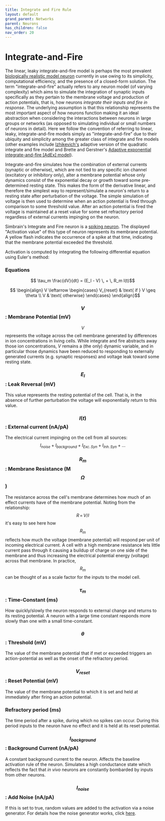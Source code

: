 ```yaml
---
title: Integrate and Fire Rule
layout: default
grand_parent: Networks
parent: Neurons
has_children: false
nav_order: 20
---
```


# Integrate-and-Fire

The linear, leaky integrate-and-fire model is perhaps the most prevalent [biologically realistic model neuron](https://en.wikipedia.org/wiki/Biological_neuron_model) currently in use owing to its simplicity, computational efficiency, and the presence of a closed-form solution. The term "integrate-and-fire" actually refers to any neuron model (of varying complexity) which aims to simulate the integration of synaptic inputs specifically as they pertain to the membrane voltage and production of action potentials, that is, how neurons *integrate their inputs and fire in response*. The underlying assumption is that this relationship represents the most important aspect of how neurons function making it an ideal abstraction when considering the interactions between neurons in large groups or networks (as opposed to simulating individual or small numbers of neurons in detail). Here we follow the convention of referring to linear, leaky, integrate-and-fire models simply as "integrate-and-fire" due to their ubiquity and simplicity among the greater class of integrate and fire models (other examples include [Izhikevich's](./Izhikevich.html) adaptive version of the quadratic integrate and fire model and Brette and Gerstner's [Adaptive exponential integrate-and-fire [AdEx] model](./AdExIntegrateandFire.html)).

Integrate-and-fire simulates how the combination of external currents (synaptic or otherwise), which are not tied to any specific ion channel (excitatory or inhibitory only), alter a membrane potential whose only dynamics consist of the exponential decay or growth toward some pre-determined resting state. This makes the form of the derivative linear, and therefore the simplest way to represent/simulate a neuron's return to a resting state after perturbation of the voltage. The simple simulation of voltage is then used to determine when an action potential is fired through comparison to some threshold value. After an action potential is fired the voltage is maintained at a reset value for some set refractory period regardless of external currents impinging on the neuron.

Simbrain's Integrate and Fire neuron is a [spiking neuron](../spikingnetworks.html). The displayed "Activation value" of this type of neuron represents its membrane potential. A yellow flash indicates the occurrence of a spike at that time, indicating that the membrane potential exceeded the threshold.

Activation is computed by integrating the following differential equation using Euler's method:

### Equations

$$ \tau_m \frac{dV}{dt} = (E_l - V) \, + \, R_m I(t)$$ 

$$ \begin{align} V \leftarrow \begin{cases} V_{reset} & \text{ if } V \geq \theta \\ V & \text{ otherwise} \end{cases}  \end{align}$$

### $$V$$: Membrane Potential (mV)

$$V$$ represents the voltage across the cell membrane generated by differences in ion concentrations in living cells. While integrate and fire abstracts away those ion concentrations, *V* remains a (the only) dynamic variable, and in particular those dynamics have been reduced to responding to externally generated currents (e.g. synaptic responses) and voltage leak toward some resting state.

### $$E_l$$: Leak Reversal (mV)

This value represents the resting potential of the cell. That is, in the absence of further perturbation the voltage will exponentially return to this value.

### $$I(t)$$: External current (nA/pA)

The electrical current impinging on the cell from all sources: $$I_{noise} \;+\; I_{background} \;+\; I_{Exc.\, Syn} \;+\; I_{Inh.\, Syn} \;+\; ...$$

### $$R_m$$: Membrane Resistance (M$$\Omega$$)

The resistance across the cell's membrane determines how much of an effect currents have of the membrane potential. Noting from the relationship: $$R\,=\,V/I$$ it's easy to see here how $$R_m$$ reflects how much the voltage (membrane potential) will respond per unit of incoming electrical current. A cell with a high membrane resistance lets little current pass through it causing a buildup of charge on one side of the membrane and thus increasing the electrical potential energy (voltage) across that membrane. In practice, $$R_m$$ can be thought of as a scale factor for the inputs to the model cell.

### $$\tau_m$$: Time-Constant (ms)

How quickly/slowly the neuron responds to external change and returns to its resting potential. A neuron with a large time constant responds more slowly than one with a small time-constant.

### $$\theta$$: Threshold (mV)

The value of the membrane potential that if met or exceeded triggers an action-potential as well as the onset of the refractory period.

### $$V_{reset}$$: Reset Potential (mV)

The value of the membrane potential to which it is set and held at immediately after firing an action potential.

### Refractory period (ms)

The time period after a spike, during which no spikes can occur. During this period inputs to the neuron have no effect and it is held at its reset potential.

### $$I_{background}$$: Background Current (nA/pA)

A constant background current to the neuron. Affects the baseline activation rule of the neuron. Simulates a high conductance state which reflects the fact that *in vivo* neurons are constantly bombarded by inputs from other neurons.

### $$I_{noise}$$: Add Noise (nA/pA)

If this is set to true, random values are added to the activation via a noise generator. For details how the noise generator works, click [here](../../Utils/Randomizers/Randomizers.html).
